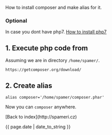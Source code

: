 How to install composer and make alias for it. 

### Optional 
In case you dont have php7. [How to install php7](https://www.digitalocean.com/community/tutorials/how-to-upgrade-to-php-7-on-ubuntu-14-04)

## 1. Execute php code from 
Assuming we are in directory `/home/spamer/`.

`https://getcomposer.org/download/`

## 2. Create alias
`alias composer='/home/spamer/composer.phar'`

Now you can `composer` anywhere.


<p>[Back to index](http://spameri.cz)</p>
<p class="meta">{{ page.date | date_to_string }}</p>
